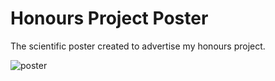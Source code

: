 # Honours Project Poster
The scientific poster created to advertise my honours project.

![poster](https://user-images.githubusercontent.com/55537303/127257496-e1e11052-093f-4159-bd98-11960c2465b3.JPG)

